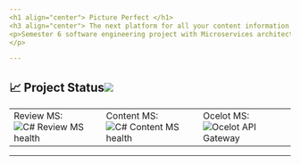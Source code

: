 ```yaml
---
<h1 align="center"> Picture Perfect </h1>
<h3 align="center"> The next platform for all your content information </h3>
<p>Semester 6 software engineering project with Microservices architecture. The microservices are created with .NET 6 and i have used an ORM (Entity Framework) to handle all data reqyests to the distributed MySQL databases. The API Gateway is used to handle all requests from the Web application. The API Gateway is created with .NET 6 and the frontend project is created with JavaScript, CSS and HTML. For communication between microservices, i have implemented a Messagebroker with RabbitMQ.
</p>

---
```


<!-- markdownlint-disable -->
## :chart_with_upwards_trend: Project Status[![](./docs/img/pin.svg)](#project-status:) 

<table align="center" class="no-border" >
  <tr>
    <td>Review MS: <img src="https://github.com/Luca-Bulles/pictureperfect/actions/workflows/dotnetReviewAPI.yml/badge.svg" alt="C# Review MS health"/></td>
    <td>Content MS: <img src="https://github.com/Luca-Bulles/pictureperfect/actions/workflows/dotnet.yml/badge.svg" alt="C# Content MS health"/></td>
    <td>Ocelot MS: <img src="https://github.com/Luca-Bulles/pictureperfect/actions/workflows//dotnetocelot.yml/badge.svg" alt="Ocelot API Gateway"/></td>
  </tr>
</table>

---
